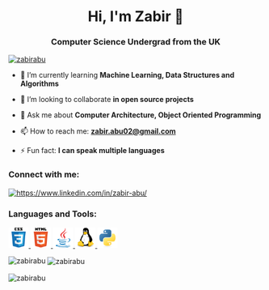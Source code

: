<h1 align="center">Hi, I'm Zabir 👋</h1>
<h3 align="center">Computer Science Undergrad from the UK</h3>


<p align="left"> <a href="https://github.com/ryo-ma/github-profile-trophy"><img src="https://github-profile-trophy.vercel.app/?username=zabirabu" alt="zabirabu" /></a> </p>

- 🌱 I’m currently learning **Machine Learning, Data Structures and Algorithms**

- 🤝 I’m looking to collaborate **in open source projects**

- 💬 Ask me about **Computer Architecture, Object Oriented Programming**

- 📫 How to reach me: **zabir.abu02@gmail.com**

- ⚡ Fun fact: **I can speak multiple languages**

<h3 align="left">Connect with me:</h3>
<p align="left">
<a href="https://www.linkedin.com/in/zabir-abu/" target="blank"><img align="center" src="https://raw.githubusercontent.com/rahuldkjain/github-profile-readme-generator/master/src/images/icons/Social/linked-in-alt.svg" alt="https://www.linkedin.com/in/zabir-abu/" height="30" width="40" /></a>
</p>

<h3 align="left">Languages and Tools:</h3>
<p align="left"> <a href="https://www.w3schools.com/css/" target="_blank" rel="noreferrer"> <img src="https://raw.githubusercontent.com/devicons/devicon/master/icons/css3/css3-original-wordmark.svg" alt="css3" width="40" height="40"/> </a> <a href="https://www.w3.org/html/" target="_blank" rel="noreferrer"> <img src="https://raw.githubusercontent.com/devicons/devicon/master/icons/html5/html5-original-wordmark.svg" alt="html5" width="40" height="40"/> </a> <a href="https://www.java.com" target="_blank" rel="noreferrer"> <img src="https://raw.githubusercontent.com/devicons/devicon/master/icons/java/java-original.svg" alt="java" width="40" height="40"/> </a> <a href="https://www.linux.org/" target="_blank" rel="noreferrer"> <img src="https://raw.githubusercontent.com/devicons/devicon/master/icons/linux/linux-original.svg" alt="linux" width="40" height="40"/> </a> <a href="https://www.python.org" target="_blank" rel="noreferrer"> <img src="https://raw.githubusercontent.com/devicons/devicon/master/icons/python/python-original.svg" alt="python" width="40" height="40"/> </a> </p>

<p><img align="left" src="https://github-readme-stats.vercel.app/api/top-langs?username=zabirabu&show_icons=true&locale=en&layout=compact" alt="zabirabu" /></p>

<p>&nbsp;<img align="center" src="https://github-readme-stats.vercel.app/api?username=zabirabu&show_icons=true&locale=en" alt="zabirabu" /></p>

<p><img align="center" src="https://github-readme-streak-stats.herokuapp.com/?user=zabirabu&" alt="zabirabu" /></p>
